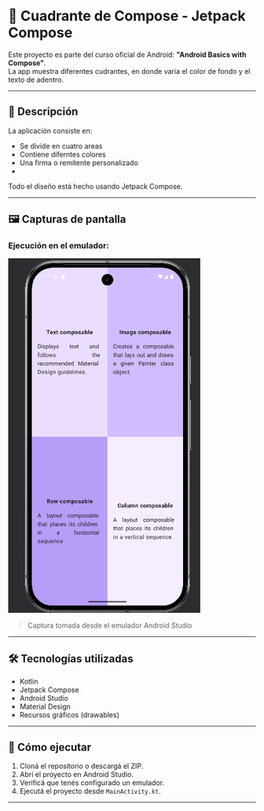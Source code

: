 # 🎉 Cuadrante de Compose - Jetpack Compose

Este proyecto es parte del curso oficial de Android: **"Android Basics with Compose"**.  
La app muestra diferentes cudrantes, en donde varia el color de fondo y el texto de adentro.

---

## 📱 Descripción

La aplicación consiste en:

- Se divide en cuatro areas
- Contiene diferntes colores
- Una firma o remitente personalizado
-

Todo el diseño está hecho usando Jetpack Compose.

---

## 🖼️ Capturas de pantalla

### Ejecución en el emulador:

![Captura de la tarjeta](ejercicio3c.png)

> Captura tomada desde el emulador Android Studio

---

## 🛠️ Tecnologías utilizadas

- Kotlin
- Jetpack Compose
- Android Studio
- Material Design
- Recursos gráficos (drawables)

---

## 🚀 Cómo ejecutar

1. Cloná el repositorio o descargá el ZIP.
2. Abrí el proyecto en Android Studio.
3. Verificá que tenés configurado un emulador.
4. Ejecutá el proyecto desde `MainActivity.kt`.

---



